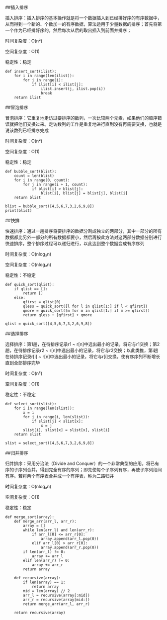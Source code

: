 ##插入排序

插入排序：插入排序的基本操作就是将一个数据插入到已经排好序的有序数据中，从而得到一个新的、个数加一的有序数据，算法适用于少量数据的排序；首先将第一个作为已经排好序的，然后每次从后的取出插入到前面并排序；

时间复杂度：O(n²)

空间复杂度：O(1)

稳定性：稳定

```
def insert_sort(ilist):
    for i in range(len(ilist)):
        for j in range(i):
            if ilist[i] < ilist[j]:
                ilist.insert(j, ilist.pop(i))
                break
    return ilist
```

##冒泡排序

冒泡排序：它重复地走访过要排序的数列，一次比较两个元素，如果他们的顺序错误就把他们交换过来。走访数列的工作是重复地进行直到没有再需要交换，也就是说该数列已经排序完成

时间复杂度：O(n²)

空间复杂度：O(1)

稳定性：稳定

```
def bubble_sort(blist):
    count = len(blist)
    for i in range(0, count):
        for j in range(i + 1, count):
            if blist[i] > blist[j]:
                blist[i], blist[j] = blist[j], blist[i]
    return blist

blist = bubble_sort([4,5,6,7,3,2,6,9,8])
print(blist)
```

##快排

快速排序：通过一趟排序将要排序的数据分割成独立的两部分，其中一部分的所有数据都比另外一部分的所有数据都要小，然后再按此方法对这两部分数据分别进行快速排序，整个排序过程可以递归进行，以此达到整个数据变成有序序列

时间复杂度：O(nlog₂n)

空间复杂度：O(nlog₂n)

稳定性：不稳定

```
def quick_sort(qlist):
    if qlist == []:
        return []
    else:
        qfirst = qlist[0]
        qless = quick_sort([l for l in qlist[1:] if l < qfirst])
        qmore = quick_sort([m for m in qlist[1:] if m >= qfirst])
        return qless + [qfirst] + qmore

qlist = quick_sort([4,5,6,7,3,2,6,9,8])
```

##选择排序

选择排序：第1趟，在待排序记录r1 ~ r[n]中选出最小的记录，将它与r1交换；第2趟，在待排序记录r2 ~ r[n]中选出最小的记录，将它与r2交换；以此类推，第i趟在待排序记录r[i] ~ r[n]中选出最小的记录，将它与r[i]交换，使有序序列不断增长直到全部排序完毕

时间复杂度：O(n²)

空间复杂度：O(1)

稳定性：不稳定

```
def select_sort(slist):
    for i in range(len(slist)):
        x = i
        for j in range(i, len(slist)):
            if slist[j] < slist[x]:
                x = j
        slist[i], slist[x] = slist[x], slist[i]
    return slist

slist = select_sort([4,5,6,7,3,2,6,9,8])
```

##归并排序

归并排序：采用分治法（Divide and Conquer）的一个非常典型的应用。将已有序的子序列合并，得到完全有序的序列；即先使每个子序列有序，再使子序列段间有序。若将两个有序表合并成一个有序表，称为二路归并

时间复杂度：O(nlog₂n)

空间复杂度：O(1)

稳定性：稳定

```
def merge_sort(array):
    def merge_arr(arr_l, arr_r):
        array = []
        while len(arr_l) and len(arr_r):
            if arr_l[0] <= arr_r[0]:
                array.append(arr_l.pop(0))
            elif arr_l[0] > arr_r[0]:
                array.append(arr_r.pop(0))
        if len(arr_l) != 0:
            array += arr_l
        elif len(arr_r) != 0:
            array += arr_r
        return array

    def recursive(array):
        if len(array) == 1:
            return array
        mid = len(array) // 2
        arr_l = recursive(array[:mid])
        arr_r = recursive(array[mid:])
        return merge_arr(arr_l, arr_r)

    return recursive(array)
```



